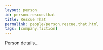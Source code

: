 ```yaml
---
layout: person
id: person.rescue.that
title: Rescue That
permalink: people/person.rescue.that.html
tags: [company.fiction]
---
```


Person details...